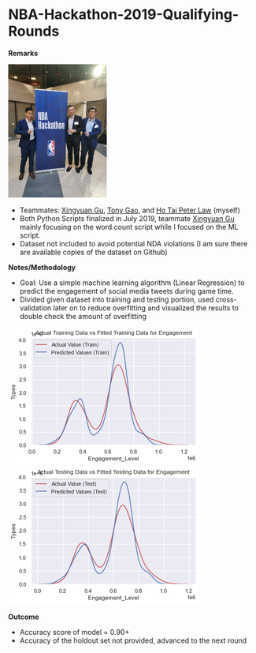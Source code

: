# NBA-Hackathon-2019-Qualifying-Rounds

**Remarks**

<img src="Photos/From%20the%20event/WeChat%20Image_20200804011123.jpg" Width=200 Height=270>

- Teammates: [Xingyuan Gu](https://www.linkedin.com/in/xingyuan-gu-a84874146/), [Tony Gao](https://www.linkedin.com/in/tonygaozitong/), and [Ho Tai Peter Law](https://www.linkedin.com/in/ho-tai-peter-law-53262048/) (myself)
- Both Python Scripts finalized in July 2019, teammate [Xingyuan Gu](https://www.linkedin.com/in/xingyuan-gu-a84874146/) mainly focusing on the word count script while I focused on the ML script.
- Dataset not included to avoid potential NDA violations (I am sure there are available copies of the dataset on Github) 

**Notes/Methodology**

- Goal: Use a simple machine learning algorithm (Linear Regression) to predict the engagement of social media tweets during game time.
- Divided given dataset into training and testing portion, used cross-validation later on to reduce overfitting and visualized the results to double check the amount of overfitting

<img src="Photos/Generated%20vs%20Acutal%20Enagement%20Results_TrainingSet.png">
<img src="Photos/Generated%20vs%20Acutal%20Enagement%20Results_TestingSet.png">

**Outcome**
- Accuracy score of model = 0.90+
- Accuracy of the holdout set not provided, advanced to the next round
